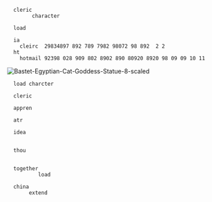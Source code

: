       cleric
            character 
      
      load
      
      ia
        cleirc  29834897 892 789 7982 98072 98 892  2 2 
      ht 
        hotmail 92398 028 909 802 8902 890 80920 8920 98 09 09 10 11
![Bastet-Egyptian-Cat-Goddess-Statue-8-scaled](https://github.com/user-attachments/assets/ba431b6d-6380-4e01-b666-1205a45c9e25)
      
      load charcter
      
      cleric 
      
      appren
      
      atr
      
      idea 
      
      
      thou
      
      
      together
              load 
      
      china 
           extend
